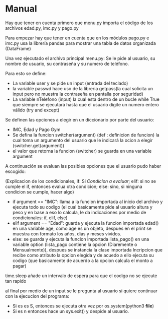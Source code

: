 # Manual

Hay que tener en cuenta primero que menu.py importa el código de los archivos edad.py, imc.py y pago.py

Para empezar hay que tener en cuenta que en los módulos pago.py e imc.py usa la librería pandas para mostrar una tabla de datos organizada (DataFrame)

Una vez ejecutado el archivo principal menu.py:
Se le pide al usuario, su nombre de usuario, su contraseña y su numero de teléfono.

Para esto se define:

* La variable user y se pide un input (entrada del teclado)
* la variable passwd hace uso de la libreria getpass(la cual solicita un input pero no muestra la contraseña en pantalla por seguridad)
* La variable nTelefono (input) la cual esta dentro de un bucle while True que siempre se ejecutará hasta que el usuario digite un numero entero válido (try and except)

Se definen las opciones a elegir en un diccionario por parte del usuario:
* IMC, Edad y Pago Gym
* Se defina la funcion switcher(argument) (def : definicion de funcion) la cual toma un argumento del usuario que le indicará la ocion a elegir (switcher.get(argument))
* el valor que retorna la funcion (switcher) se guarda en una variable argument

A continuación se evaluan las posibles opciones que el usuario pudo haber escogido:

(Explicacion de los condicionales, if: Si *Condicion a evaluar*; elif: si no se cumple el if, entonces evalua otra condicion; else: sino, si ninguna condicion se cumple, hacer algo)
* if argument == "IMC": llama a la funcion importada al inicio del archivo y ejecuta todo su codigo (el cual basicamente pide al usuario altura y peso y en base a eso lo calcula, le da indicaciones por medio de condicionales: if, elif, else)
* elif argument == "Edad": guarda y ejecuta la funcion importada edad() en una variable age, como age es un objeto, despues en el print se muestra con formato los años, dias y meses vividos.
* else: se guarda y ejecuta la funcion importada lista_pago() en una variable option (lista_pago contiene la opcion (Diaremente o Mensualmente)), despues se instancia la clase importada Incripcion que recibe como atributo la opcion elegida y de acuedo a ello ejecuta su codigo (que basicamente de acuerdo a la opcion calcula el monto a pagar)

time.sleep añade un intervalo de espera para que el codigo no se ejecute tan rapido


al final por medio de un input se le pregunta al usuario si quiere continuar con la ejecucion del programa:

* Si es es S, entonces se ejecuta otra vez por os.system(python3 __file__)
* Si es n entonces hace un sys.exit() y despide al usuario.
